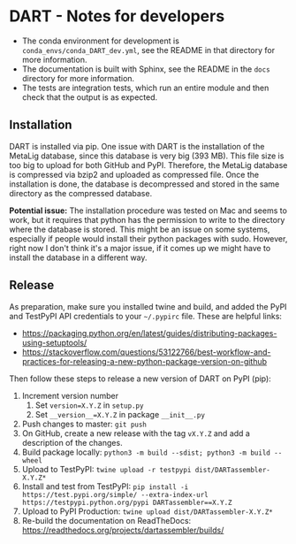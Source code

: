 # DART - Notes for developers

- The conda environment for development is `conda_envs/conda_DART_dev.yml`, see the README in that directory for more information.
- The documentation is built with Sphinx, see the README in the `docs` directory for more information.
- The tests are integration tests, which run an entire module and then check that the output is as expected.

## Installation

DART is installed via pip. One issue with DART is the installation of the MetaLig database, since this database is very big (393 MB). This file size is too big to upload for both GitHub and PyPI. Therefore, the MetaLig database is compressed via bzip2 and uploaded as compressed file. Once the installation is done, the database is decompressed and stored in the same directory as the compressed database.

**Potential issue:** The installation procedure was tested on Mac and seems to work, but it requires that python has the permission to write to the directory where the database is stored. This might be an issue on some systems, especially if people would install their python packages with sudo. However, right now I don't think it's a major issue, if it comes up we might have to install the database in a different way.

## Release

As preparation, make sure you installed twine and build, and added the PyPI and TestPyPI API credentials to your ``~/.pypirc`` file. These are helpful links:
* https://packaging.python.org/en/latest/guides/distributing-packages-using-setuptools/
* https://stackoverflow.com/questions/53122766/best-workflow-and-practices-for-releasing-a-new-python-package-version-on-github

Then follow these steps to release a new version of DART on PyPI (pip):
1. Increment version number
    1. Set ``version=X.Y.Z`` in ``setup.py``
    2. Set ``__version__=X.Y.Z`` in package ``__init__.py``
2. Push changes to master: ``git push``
3. On GitHub, create a new release with the tag ``vX.Y.Z`` and add a description of the changes.
4. Build package locally: ``python3 -m build --sdist; python3 -m build --wheel``
5. Upload to TestPyPI: ``twine upload -r testpypi dist/DARTassembler-X.Y.Z*``
6. Install and test from TestPyPI: ``pip install -i https://test.pypi.org/simple/ --extra-index-url https://testpypi.python.org/pypi DARTassembler==X.Y.Z``
7. Upload to PyPI Production: ``twine upload dist/DARTassembler-X.Y.Z*``
8. Re-build the documentation on ReadTheDocs: https://readthedocs.org/projects/dartassembler/builds/


